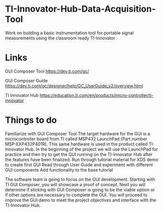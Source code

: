 # TI-Innovator-Hub-Data-Acquisition-Tool
Work on building a basic instrumentation tool for portable signal measurements using the classroom ready TI-Innovator 

# Links
GUI Composer Tool
https://dev.ti.com/gc/

GUI Composer Guide
https://dev.ti.com/gc/designer/help/GC_UserGuide_v2/overview.html

TI Innovator Hub
https://education.ti.com/en/products/micro-controller/ti-innovator

# Things to do
Familiarize with GUI Composer Tool
The target hardware for the GUI is a microcontroller board from TI called MSP432 LaunchPad (Part number MSP-EXP432P401R). This same hardware is used in the product called TI-Innovator Hub. In the beginning of the project we will use the LaunchPad for practice and then try to get the GUI running on the TI-Innovator Hub after the features have been finalized.
Run through tutorial material for XDS demo to create first GUI
Read through User Guide and experiment with different GUI components
Add functionality to the base tutorial
 
The software team is going to focus on the GUI development. Starting with TI GUI Composer, you will showcase a proof of concept. Next you will determine if sticking with GUI Composer is going to be the viable option or if other options are necessary to complete the GUI. You will proceed to improve the GUI demo to meet the project objectives and interface with the TI-Innovator Hub.
